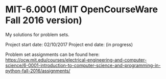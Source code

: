 # MIT-6.0001 (MIT OpenCourseWare Fall 2016 version)

My solutions for problem sets.

Project start date:  02/10/2017
Project end date: (in progress)

Problem set assignments can be found here:  https://ocw.mit.edu/courses/electrical-engineering-and-computer-science/6-0001-introduction-to-computer-science-and-programming-in-python-fall-2016/assignments/
